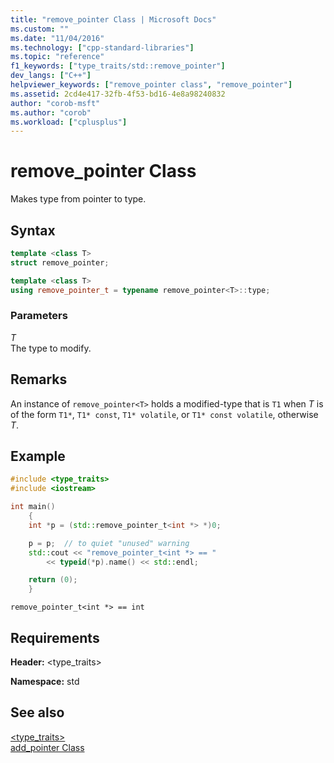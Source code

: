 ```yaml
---
title: "remove_pointer Class | Microsoft Docs"
ms.custom: ""
ms.date: "11/04/2016"
ms.technology: ["cpp-standard-libraries"]
ms.topic: "reference"
f1_keywords: ["type_traits/std::remove_pointer"]
dev_langs: ["C++"]
helpviewer_keywords: ["remove_pointer class", "remove_pointer"]
ms.assetid: 2cd4e417-32fb-4f53-bd16-4e8a98240832
author: "corob-msft"
ms.author: "corob"
ms.workload: ["cplusplus"]
---
```

# remove_pointer Class

Makes type from pointer to type.

## Syntax

```cpp
template <class T>
struct remove_pointer;

template <class T>
using remove_pointer_t = typename remove_pointer<T>::type;
```

### Parameters

*T*<br/>
The type to modify.

## Remarks

An instance of `remove_pointer<T>` holds a modified-type that is `T1` when *T* is of the form `T1*`, `T1* const`, `T1* volatile`, or `T1* const volatile`, otherwise *T*.

## Example

```cpp
#include <type_traits>
#include <iostream>

int main()
    {
    int *p = (std::remove_pointer_t<int *> *)0;

    p = p;  // to quiet "unused" warning
    std::cout << "remove_pointer_t<int *> == "
        << typeid(*p).name() << std::endl;

    return (0);
    }
```

```Output
remove_pointer_t<int *> == int
```

## Requirements

**Header:** \<type_traits>

**Namespace:** std

## See also

[<type_traits>](../standard-library/type-traits.md)<br/>
[add_pointer Class](../standard-library/add-pointer-class.md)<br/>
